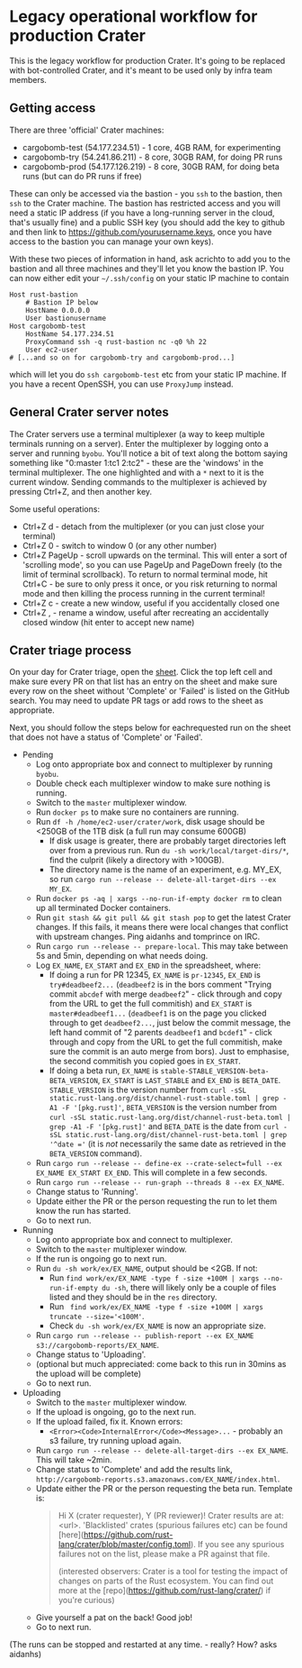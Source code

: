 # Legacy operational workflow for production Crater

This is the legacy workflow for production Crater. It's going to be replaced
with bot-controlled Crater, and it's meant to be used only by infra team
members.

## Getting access

There are three 'official' Crater machines:

 - cargobomb-test (54.177.234.51) - 1 core, 4GB RAM, for experimenting
 - cargobomb-try (54.241.86.211) - 8 core, 30GB RAM, for doing PR runs
 - cargobomb-prod (54.177.126.219) - 8 core, 30GB RAM, for doing beta runs (but can do PR runs if free)

These can only be accessed via the bastion - you `ssh` to the bastion,
then `ssh` to the Crater machine. The bastion has restricted access
and you will need a static IP address (if you have a long-running server
in the cloud, that's usually fine) and a public SSH key (you should add
the key to github and then link to https://github.com/yourusername.keys,
once you have access to the bastion you can manage your own keys).

With these two pieces of information in hand, ask acrichto to
add you to the bastion and all three machines and they'll let you know
the bastion IP. You can now either edit your `~/.ssh/config` on your
static IP machine to contain

```
Host rust-bastion
    # Bastion IP below
    HostName 0.0.0.0
    User bastionusername
Host cargobomb-test
    HostName 54.177.234.51
    ProxyCommand ssh -q rust-bastion nc -q0 %h 22
    User ec2-user
# [...and so on for cargobomb-try and cargobomb-prod...]
```

which will let you do `ssh cargobomb-test` etc from your static IP
machine. If you have a recent OpenSSH, you can use `ProxyJump` instead.

## General Crater server notes

The Crater servers use a terminal multiplexer (a way to keep multiple
terminals running on a server). Enter the multiplexer by logging onto a
server and running `byobu`. You'll notice a bit of text along the
bottom saying something like "0:master 1:tc1 2:tc2" - these are
the 'windows' in the terminal multiplexer. The one highlighted and with a
`*` next to it is the current window. Sending commands to the multiplexer
is achieved by pressing Ctrl+Z, and then another key.

Some useful operations:
 - Ctrl+Z d - detach from the multiplexer (or you can just close your
   terminal)
 - Ctrl+Z 0 - switch to window 0 (or any other number)
 - Ctrl+Z PageUp - scroll upwards on the terminal. This will enter a
   sort of 'scrolling mode', so you can use PageUp and PageDown freely
   (to the limit of terminal scrollback). To return to normal terminal
   mode, hit Ctrl+C - be sure to only press it once, or you risk
   returning to normal mode and then killing the process running in the
   current terminal!
 - Ctrl+Z c - create a new window, useful if you accidentally closed one
 - Ctrl+Z , - rename a window, useful after recreating an accidentally
   closed window (hit enter to accept new name)

## Crater triage process

On your day for Crater triage, open the
[sheet](https://docs.google.com/spreadsheets/d/1VPi_7ErvvX76fa3VqvQ3YnQmDk3bS7fYnkzvApIWkKo/edit#gid=0).
Click the top left cell and make sure every PR on that list has an
entry on the sheet and make sure every row on the sheet without
'Complete' or 'Failed' is listed on the GitHub search. You may need
to update PR tags or add rows to the sheet as appropriate.

Next, you should follow the steps below for eachrequested run on
the sheet that does not have a status of 'Complete' or 'Failed'.

 - Pending
   - Log onto appropriate box and connect to multiplexer by running `byobu`.
   - Double check each multiplexer window to make sure nothing is running.
   - Switch to the `master` multiplexer window.
   - Run `docker ps` to make sure no containers are running.
   - Run `df -h /home/ec2-user/crater/work`, disk usage should be
     <250GB of the 1TB disk (a full run may consume 600GB)
     - If disk usage is greater, there are probably target directories
       left over from a previous run. Run `du -sh work/local/target-dirs/*`,
       find the culprit (likely a directory with >100GB).
     - The directory name is the name of an experiment, e.g. MY_EX, so run
       `cargo run --release -- delete-all-target-dirs --ex MY_EX`.
   - Run `docker ps -aq | xargs --no-run-if-empty docker rm` to clean up all terminated
     Docker containers.
   - Run `git stash && git pull && git stash pop` to get the latest Crater changes.
     If this fails, it means there were local changes that conflict with upstream
     changes. Ping aidanhs and tomprince on IRC.
   - Run `cargo run --release -- prepare-local`. This may take between 5s and 5min, depending
     on what needs doing.
   - Log `EX_NAME`, `EX_START` and `EX_END` in the spreadsheet, where:
     - If doing a run for PR 12345, `EX_NAME` is `pr-12345`, `EX_END` is
       `try#deadbeef2...` (`deadbeef2` is in the bors comment "Trying commit
       `abcdef` with merge `deadbeef2`" - click through and copy from the URL to get the full
       commitish) and `EX_START` is `master#deadbeef1...` (`deadbeef1` is on the page you clicked
       through to get `deadbeef2...`, just below the commit message, the left hand commit of
       "2 parents `deadbeef1` and `bcdef1`" - click through and copy from the URL to get the
       full commitish, make sure the commit is an auto merge from bors). Just to emphasise,
       the second commitish you copied goes in `EX_START`.
     - If doing a beta run, `EX_NAME` is `stable-STABLE_VERSION-beta-BETA_VERSION`, `EX_START` is
       `LAST_STABLE` and `EX_END` is `BETA_DATE`. `STABLE_VERSION` is the version number from
       `curl -sSL static.rust-lang.org/dist/channel-rust-stable.toml | grep -A1 -F '[pkg.rust]'`,
       `BETA_VERSION` is the version number from
       `curl -sSL static.rust-lang.org/dist/channel-rust-beta.toml | grep -A1 -F '[pkg.rust]'`
       and `BETA_DATE` is the date from
       `curl -sSL static.rust-lang.org/dist/channel-rust-beta.toml | grep '^date ='` (it is *not*
       necessarily the same date as retrieved in the `BETA_VERSION` command).
   - Run `cargo run --release -- define-ex --crate-select=full --ex EX_NAME EX_START EX_END`.
     This will complete in a few seconds.
   - Run `cargo run --release -- run-graph --threads 8 --ex EX_NAME`.
   - Change status to 'Running'.
   - Update either the PR or the person requesting the run to let them know the run has started.
   - Go to next run.
 - Running
   - Log onto appropriate box and connect to multiplexer.
   - Switch to the `master` multiplexer window.
   - If the run is ongoing go to next run.
   - Run `du -sh work/ex/EX_NAME`, output should be <2GB. If not:
     - Run `find work/ex/EX_NAME -type f -size +100M | xargs --no-run-if-empty du -sh`,
       there will likely only be a couple of files listed and they should be in the `res` directory.
     - Run ` find work/ex/EX_NAME -type f -size +100M | xargs truncate --size='<100M'`.
     - Check `du -sh work/ex/EX_NAME` is now an appropriate size.
   - Run `cargo run --release -- publish-report --ex EX_NAME s3://cargobomb-reports/EX_NAME`.
   - Change status to 'Uploading'.
   - (optional but much appreciated: come back to this run in 30mins
     as the upload will be complete)
   - Go to next run.
 - Uploading
   - Switch to the `master` multiplexer window.
   - If the upload is ongoing, go to the next run.
   - If the upload failed, fix it. Known errors:
     - `<Error><Code>InternalError</Code><Message>...` - probably an s3 failure, try running
       upload again.
   - Run `cargo run --release -- delete-all-target-dirs --ex EX_NAME`. This will take ~2min.
   - Change status to 'Complete' and add the results link,
     `http://cargobomb-reports.s3.amazonaws.com/EX_NAME/index.html`.
   - Update either the PR or the person requesting the beta run. Template is:
     > Hi X (crater requester), Y (PR reviewer)! Crater results are at: \<url>. 'Blacklisted' crates (spurious failures etc) can be found \[here\](https://github.com/rust-lang/crater/blob/master/config.toml). If you see any spurious failures not on the list, please make a PR against that file.
     >
     > (interested observers: Crater is a tool for testing the impact of changes on parts of the Rust ecosystem. You can find out more at the \[repo\](https://github.com/rust-lang/crater/) if you're curious)
   - Give yourself a pat on the back! Good job!
   - Go to next run.

(The runs can be stopped and restarted at any time. - really? How? asks aidanhs)
